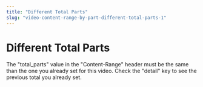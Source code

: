 ```yaml
---
title: "Different Total Parts"
slug: "video-content-range-by-part-different-total-parts-1"
---
```


Different Total Parts
=====================

The "total_parts" value in the "Content-Range" header must be the same than the one you already set for this video. Check the "detail" key to see the previous total you already set.
